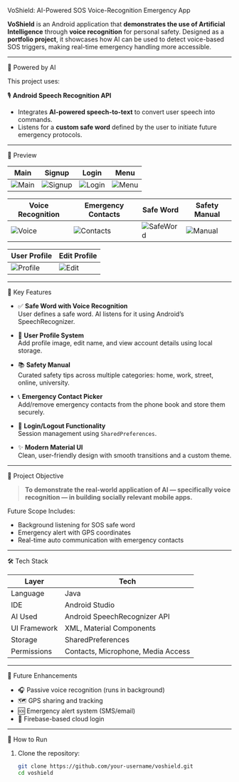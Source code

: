  VoShield: AI-Powered SOS Voice-Recognition Emergency App

**VoShield** is an Android application that **demonstrates the use of Artificial Intelligence** through **voice recognition** for personal safety. Designed as a **portfolio project**, it showcases how AI can be used to detect voice-based SOS triggers, making real-time emergency handling more accessible.

---

🤖 Powered by AI

This project uses:

🎙️ **Android Speech Recognition API**  
  - Integrates **AI-powered speech-to-text** to convert user speech into commands.  
  - Listens for a **custom safe word** defined by the user to initiate future emergency protocols.

---

📲 Preview


| Main | Signup | Login | Menu |
|------|--------|-------|------|
| ![Main](screenshots/main.png) | ![Signup](screenshots/signup.png) | ![Login](screenshots/login.png) | ![Menu](screenshots/menu.png) |

| Voice Recognition | Emergency Contacts | Safe Word | Safety Manual |
|------------------|--------------------|-----------|----------------|
| ![Voice](screenshots/voice_recognition.png) | ![Contacts](screenshots/emergency_contacts.png) | ![SafeWord](screenshots/safeword.png) | ![Manual](screenshots/safety_manual.png) |

| User Profile | Edit Profile |
|--------------|--------------|
| ![Profile](screenshots/profile.png) | ![Edit](screenshots/edit_profile.png) |

---

🚀 Key Features

- ✅ **Safe Word with Voice Recognition**  
  User defines a safe word. AI listens for it using Android’s SpeechRecognizer.

- 👤 **User Profile System**  
  Add profile image, edit name, and view account details using local storage.

- 📚 **Safety Manual**  
  Curated safety tips across multiple categories: home, work, street, online, university.

- 📞 **Emergency Contact Picker**  
  Add/remove emergency contacts from the phone book and store them securely.

- 🔐 **Login/Logout Functionality**  
  Session management using `SharedPreferences`.

- ✨ **Modern Material UI**  
  Clean, user-friendly design with smooth transitions and a custom theme.

---

 🎯 Project Objective

> **To demonstrate the real-world application of AI — specifically voice recognition — in building socially relevant mobile apps.**

 Future Scope Includes:
- Background listening for SOS safe word  
- Emergency alert with GPS coordinates  
- Real-time auto communication with emergency contacts  

---

🛠️ Tech Stack

| Layer        | Tech                                    |
|--------------|------------------------------------------|
| Language     | Java                                     |
| IDE          | Android Studio                           |
| AI Used      | Android SpeechRecognizer API             |
| UI Framework | XML, Material Components                 |
| Storage      | SharedPreferences                        |
| Permissions  | Contacts, Microphone, Media Access       |

---

🧪 Future Enhancements

- 🎧 Passive voice recognition (runs in background)
- 🗺️ GPS sharing and tracking
- 🆘 Emergency alert system (SMS/email)
- 🔐 Firebase-based cloud login

---

🔧 How to Run

1. Clone the repository:
   ```bash
   git clone https://github.com/your-username/voshield.git
   cd voshield
